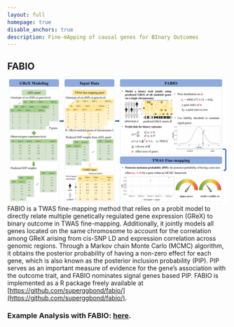 ```yaml
---
layout: full
homepage: true
disable_anchors: true
description: Fine-mApping of causal genes for BInary Outcomes
---
```

## FABIO
![fabio\_pipeline](FABIO_scheme.png)
FABIO is a TWAS fine-mapping method that relies on a probit model to directly relate multiple genetically regulated gene expression (GReX) to binary outcome in TWAS fine-mapping. Additionally, it jointly models all genes located on the same chromosome to account for the correlation among GReX arising from cis-SNP LD and expression correlation across genomic regions. Through a Markov chain Monte Carlo (MCMC) algorithm, it obtains the posterior probability of having a non-zero effect for each gene, which is also known as the posterior inclusion probability (PIP). PIP serves as an important measure of evidence for the gene’s association with the outcome trait, and FABIO nominates signal genes based PIP. FABIO is implemented as a R package freely available at [https://github.com/superggbond/fabio/](https://github.com/superggbond/fabio/).

### Example Analysis with FABIO: [here](https://superggbond.github.io/fabio/documentation/04_FABIO_Example.html).
